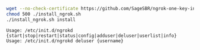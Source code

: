 
```Bash
wget --no-check-certificate https://github.com/SageSBR/ngrok-one-key-install/raw/master/install_ngrok.sh -O ./install_ngrok.sh
chmod 500 ./install_ngrok.sh
./install_ngrok.sh install	
```

	Usage: /etc/init.d/ngrokd {start|stop|restart|status|config|adduser|deluser|userlist|info}
	Usage: /etc/init.d/ngrokd deluser {username}


